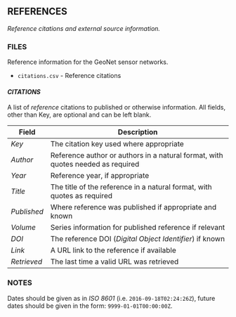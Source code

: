 ## REFERENCES ##

_Reference citations and external source information._

### FILES ###

Reference information for the GeoNet sensor networks.
 
* `citations.csv` - Reference citations

#### _CITATIONS_ ####

A list of _reference_ citations to published or otherwise information.
All fields, other than Key, are optional and can be left blank.

| Field | Description |
| --- | --- |
| _Key_ | The citation key used where appropriate
| _Author_ | Reference author or authors in a natural format, with quotes needed as required
| _Year_ | Reference year, if appropriate
| _Title_ | The title of the reference in a natural format, with quotes as required
| _Published_ | Where reference was published if appropriate and known
| _Volume_ | Series information for published reference if relevant
| _DOI_ | The reference DOI (_Digital Object Identifier_) if known
| _Link_ | A URL link to the reference if available
| _Retrieved_ | The last time a valid URL was retrieved

### NOTES ###

Dates should be given as in _ISO 8601_ (i.e. `2016-09-18T02:24:26Z`), future dates should be given in the form: `9999-01-01T00:00:00Z`.
